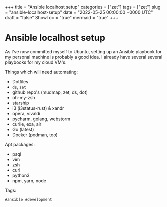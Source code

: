 +++
title = "Ansible localhost setup"
categories = ["zet"]
tags = ["zet"]
slug = "ansible-localhost-setup"
date = "2022-05-25 00:00:00 +0000 UTC"
draft = "false"
ShowToc = "true"
mermaid = "true"
+++

# Ansible localhost setup

As I've now committed myself to Ubuntu, setting up an Ansible playbook 
for my personal machine is probably a good idea. I already have several 
several playbooks for my cloud VM's.

Things which will need automating:

- Dotfiles
- `ds`, `zet`
- github repo's (mudmap, zet, ds, dot)
- oh-my-zsh
- starship
- i3 (i3status-rust) & xandr
- opera, vivaldi
- pycharm, golang, webstorm
- curlie, exa, air
- Go (latest)
- Docker (podman, too)

Apt packages:

- psql
- vim
- zsh
- curl
- python3
- npm, yarn, node

Tags:

    #ansible #development
